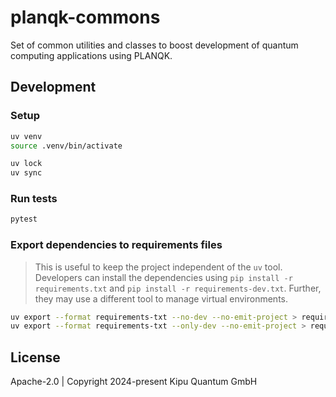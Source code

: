 # planqk-commons

Set of common utilities and classes to boost development of quantum computing applications using PLANQK.

## Development

### Setup

```bash
uv venv
source .venv/bin/activate

uv lock
uv sync
```

### Run tests

```bash
pytest
```

### Export dependencies to requirements files

> This is useful to keep the project independent of the `uv` tool.
> Developers can install the dependencies using `pip install -r requirements.txt` and `pip install -r requirements-dev.txt`.
> Further, they may use a different tool to manage virtual environments.

```bash
uv export --format requirements-txt --no-dev --no-emit-project > requirements.txt
uv export --format requirements-txt --only-dev --no-emit-project > requirements-dev.txt
```

## License

Apache-2.0 | Copyright 2024-present Kipu Quantum GmbH
